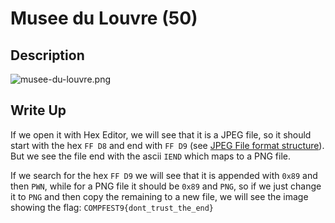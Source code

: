 Musee du Louvre (50)
====================

## Description

![musee-du-louvre.png](https://ctf-class.compfest.web.id/files/baee1faaab980ff46b6c6d29cacc674f/musee-du-louvre.jpg)

## Write Up
If we open it with Hex Editor, we will see that it is a JPEG file, so it should start with the hex `FF D8` and end with `FF D9` (see [JPEG File format structure](https://en.wikipedia.org/wiki/JPEG_File_Interchange_Format)). But we see the file end with the ascii `IEND` which maps to a PNG file.

If we search for the hex `FF D9` we will see that it is appended with `0x89` and then `PWN`, while for a PNG file it should be `0x89` and `PNG`, so if we just change it to `PNG` and then copy the remaining to a new file, we will see the image showing the flag: `COMPFEST9{dont_trust_the_end}`
